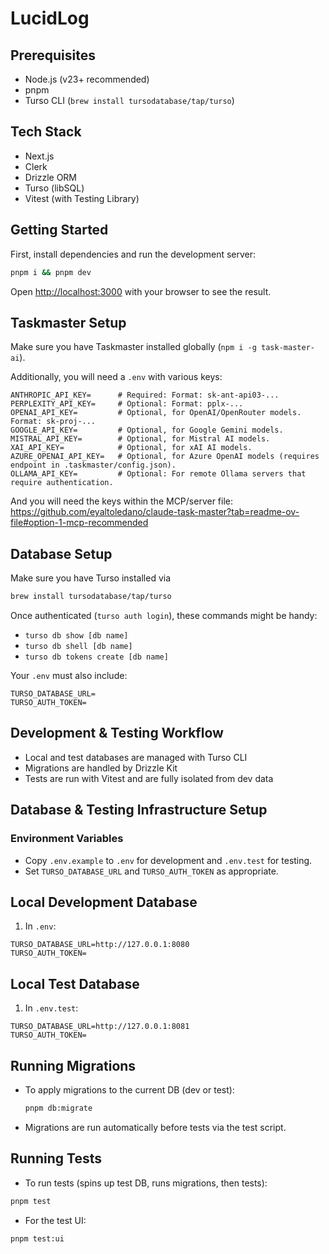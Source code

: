 # LucidLog

## Prerequisites
- Node.js (v23+ recommended)
- pnpm
- Turso CLI (`brew install tursodatabase/tap/turso`)

## Tech Stack
- Next.js
- Clerk
- Drizzle ORM
- Turso (libSQL)
- Vitest (with Testing Library)

## Getting Started

First, install dependencies and run the development server:

```bash
pnpm i && pnpm dev
```

Open [http://localhost:3000](http://localhost:3000) with your browser to see the result.

## Taskmaster Setup

Make sure you have Taskmaster installed globally (`npm i -g task-master-ai`).

Additionally, you will need a `.env` with various keys:

```
ANTHROPIC_API_KEY=      # Required: Format: sk-ant-api03-...
PERPLEXITY_API_KEY=     # Optional: Format: pplx-...
OPENAI_API_KEY=         # Optional, for OpenAI/OpenRouter models. Format: sk-proj-...
GOOGLE_API_KEY=         # Optional, for Google Gemini models.
MISTRAL_API_KEY=        # Optional, for Mistral AI models.
XAI_API_KEY=            # Optional, for xAI AI models.
AZURE_OPENAI_API_KEY=   # Optional, for Azure OpenAI models (requires endpoint in .taskmaster/config.json).
OLLAMA_API_KEY=         # Optional: For remote Ollama servers that require authentication.
```

And you will need the keys within the MCP/server file: https://github.com/eyaltoledano/claude-task-master?tab=readme-ov-file#option-1-mcp-recommended

## Database Setup

Make sure you have Turso installed via 

```sh
brew install tursodatabase/tap/turso
```

Once authenticated (`turso auth login`), these commands might be handy:

- `turso db show [db name]`
- `turso db shell [db name]`
- `turso db tokens create [db name]`

Your `.env` must also include:

```
TURSO_DATABASE_URL=
TURSO_AUTH_TOKEN=
```

## Development & Testing Workflow
- Local and test databases are managed with Turso CLI
- Migrations are handled by Drizzle Kit
- Tests are run with Vitest and are fully isolated from dev data

## Database & Testing Infrastructure Setup

### Environment Variables
- Copy `.env.example` to `.env` for development and `.env.test` for testing.
- Set `TURSO_DATABASE_URL` and `TURSO_AUTH_TOKEN` as appropriate.

## Local Development Database
1. In `.env`:
  ```
  TURSO_DATABASE_URL=http://127.0.0.1:8080
  TURSO_AUTH_TOKEN=
  ```

## Local Test Database
1. In `.env.test`:
  ```
  TURSO_DATABASE_URL=http://127.0.0.1:8081
  TURSO_AUTH_TOKEN=
  ```

## Running Migrations
- To apply migrations to the current DB (dev or test):
  ```sh
  pnpm db:migrate
  ```
- Migrations are run automatically before tests via the test script.

## Running Tests
- To run tests (spins up test DB, runs migrations, then tests):
```sh
pnpm test
```
- For the test UI:
```sh
pnpm test:ui
```